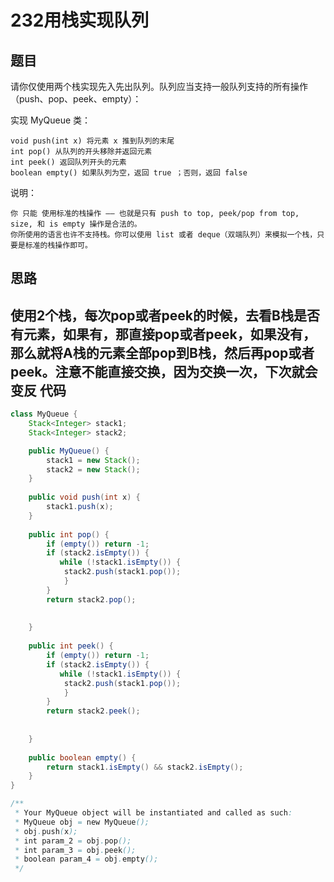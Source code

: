232用栈实现队列
===

题目
---

请你仅使用两个栈实现先入先出队列。队列应当支持一般队列支持的所有操作（push、pop、peek、empty）：

实现 MyQueue 类：

    void push(int x) 将元素 x 推到队列的末尾
    int pop() 从队列的开头移除并返回元素
    int peek() 返回队列开头的元素
    boolean empty() 如果队列为空，返回 true ；否则，返回 false

说明：

    你 只能 使用标准的栈操作 —— 也就是只有 push to top, peek/pop from top, size, 和 is empty 操作是合法的。
    你所使用的语言也许不支持栈。你可以使用 list 或者 deque（双端队列）来模拟一个栈，只要是标准的栈操作即可。

思路
---

使用2个栈，每次pop或者peek的时候，去看B栈是否有元素，如果有，那直接pop或者peek，如果没有，那么就将A栈的元素全部pop到B栈，然后再pop或者peek。注意不能直接交换，因为交换一次，下次就会变反
代码
---

```java
class MyQueue {
    Stack<Integer> stack1;
    Stack<Integer> stack2;

    public MyQueue() {
        stack1 = new Stack();
        stack2 = new Stack();
    }
    
    public void push(int x) {
        stack1.push(x);
    }
    
    public int pop() {
        if (empty()) return -1;
        if (stack2.isEmpty()) {
           while (!stack1.isEmpty()) {
            stack2.push(stack1.pop());
            } 
        }
        return stack2.pop();
        
        
    }
    
    public int peek() {
        if (empty()) return -1;
        if (stack2.isEmpty()) {
           while (!stack1.isEmpty()) {
            stack2.push(stack1.pop());
            } 
        }
        return stack2.peek();
        
        
    }
    
    public boolean empty() {
        return stack1.isEmpty() && stack2.isEmpty();
    }
}

/**
 * Your MyQueue object will be instantiated and called as such:
 * MyQueue obj = new MyQueue();
 * obj.push(x);
 * int param_2 = obj.pop();
 * int param_3 = obj.peek();
 * boolean param_4 = obj.empty();
 */
```
